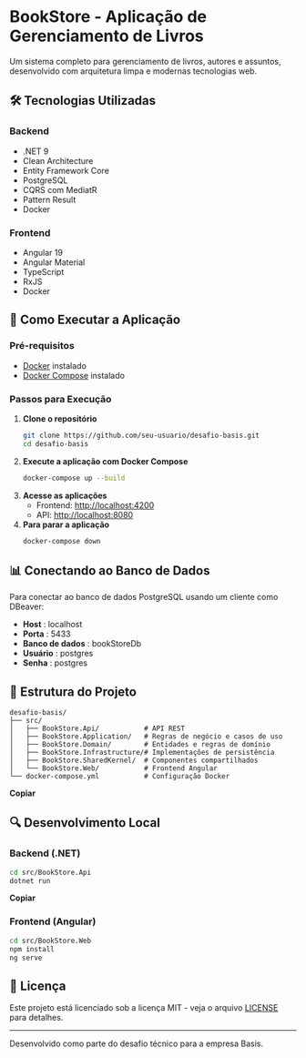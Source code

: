 # BookStore - Aplicação de Gerenciamento de Livros

Um sistema completo para gerenciamento de livros, autores e assuntos, desenvolvido com arquitetura limpa e modernas tecnologias web.

## 🛠️ Tecnologias Utilizadas

### Backend

* .NET 9
* Clean Architecture
* Entity Framework Core
* PostgreSQL
* CQRS com MediatR
* Pattern Result
* Docker

### Frontend

* Angular 19
* Angular Material
* TypeScript
* RxJS
* Docker

## 🚀 Como Executar a Aplicação

### Pré-requisitos

* [Docker](https://www.docker.com/products/docker-desktop/) instalado
* [Docker Compose](https://docs.docker.com/compose/install/) instalado

### Passos para Execução

1. **Clone o repositório**
   ```bash
   git clone https://github.com/seu-usuario/desafio-basis.git
   cd desafio-basis
   ```
2. **Execute a aplicação com Docker Compose**
   ```bash
   docker-compose up --build
   ```
3. **Acesse as aplicações**
   * Frontend: [http://localhost:4200](http://localhost:4200/)
   * API: [http://localhost:8080](http://localhost:8080/)
4. **Para parar a aplicação**
   ```bash
   docker-compose down
   ```

## 📊 Conectando ao Banco de Dados

Para conectar ao banco de dados PostgreSQL usando um cliente como DBeaver:

* **Host** : localhost
* **Porta** : 5433
* **Banco de dados** : bookStoreDb
* **Usuário** : postgres
* **Senha** : postgres

## 🧩 Estrutura do Projeto

```
desafio-basis/
├── src/
│   ├── BookStore.Api/           # API REST
│   ├── BookStore.Application/   # Regras de negócio e casos de uso
│   ├── BookStore.Domain/        # Entidades e regras de domínio
│   ├── BookStore.Infrastructure/# Implementações de persistência
│   ├── BookStore.SharedKernel/  # Componentes compartilhados
│   └── BookStore.Web/           # Frontend Angular
└── docker-compose.yml           # Configuração Docker
```

**Copiar**

## 🔍 Desenvolvimento Local

### Backend (.NET)

```bash
cd src/BookStore.Api
dotnet run
```

**Copiar**

### Frontend (Angular)

```bash
cd src/BookStore.Web
npm install
ng serve
```

## 📄 Licença

Este projeto está licenciado sob a licença MIT - veja o arquivo [LICENSE](https://sai-library.saiapplications.com/saiappgen/LICENSE) para detalhes.

---

Desenvolvido como parte do desafio técnico para a empresa Basis.
